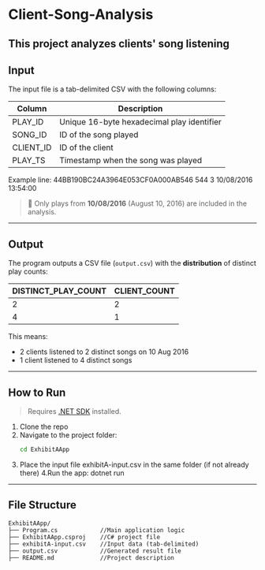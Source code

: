 # Client-Song-Analysis
This project analyzes clients' song listening
---

## Input

The input file is a tab-delimited CSV with the following columns:

| Column     | Description                                    |
|------------|------------------------------------------------|
| PLAY_ID    | Unique 16-byte hexadecimal play identifier     |
| SONG_ID    | ID of the song played                          |
| CLIENT_ID  | ID of the client                               |
| PLAY_TS    | Timestamp when the song was played             |

Example line:
44BB190BC24A3964E053CF0A000AB546 544 3 10/08/2016 13:54:00


> 🔹 Only plays from **10/08/2016** (August 10, 2016) are included in the analysis.

---

## Output

The program outputs a CSV file (`output.csv`) with the **distribution** of distinct play counts:

| DISTINCT_PLAY_COUNT | CLIENT_COUNT |
|---------------------|--------------|
| 2                   | 2            |
| 4                   | 1            |

This means:
- 2 clients listened to 2 distinct songs on 10 Aug 2016
- 1 client listened to 4 distinct songs

---

##  How to Run

> Requires [.NET SDK](https://dotnet.microsoft.com/download) installed.

1. Clone the repo
2. Navigate to the project folder:
   ```bash
   cd ExhibitAApp
3. Place the input file exhibitA-input.csv in the same folder (if not already there)
4.Run the app:
  dotnet run

---

## File Structure

```
ExhibitAApp/
├── Program.cs            //Main application logic
├── ExhibitAApp.csproj    //C# project file
├── exhibitA-input.csv    //Input data (tab-delimited)
├── output.csv            //Generated result file
├── README.md             //Project description

```
